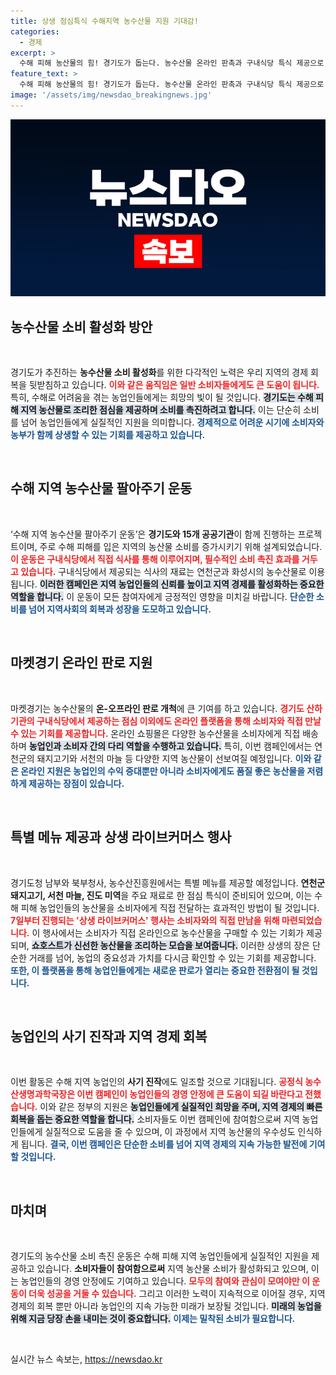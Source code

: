 ```yaml
---
title: 상생 점심특식 수해지역 농수산물 지원 기대감!
categories:
  - 경제
excerpt: >
  수해 피해 농산물의 힘! 경기도가 돕는다. 농수산물 온라인 판촉과 구내식당 특식 제공으로 지역 경제 활성화를 이끌어내는 특별한 운동이 시작된다. 클릭해 더 알아보세요!
feature_text: >
  수해 피해 농산물의 힘! 경기도가 돕는다. 농수산물 온라인 판촉과 구내식당 특식 제공으로 지역 경제 활성화를 이끌어내는 특별한 운동이 시작된다. 클릭해 더 알아보세요!
image: '/assets/img/newsdao_breakingnews.jpg'
---
```


<p><img src="/assets/img/newsdao_breakingnews.jpg" alt="ranknews 속보" /></p>

<h2 data-ke-size="size26">농수산물 소비 활성화 방안</h2>

<p data-ke-size="size16">&nbsp;</p>

<p>경기도가 추진하는 <b>농수산물 소비 활성화</b>를 위한 다각적인 노력은 우리 지역의 경제 회복을 뒷받침하고 있습니다. <b><span style="color: #ee2323;">이와 같은 움직임은 일반 소비자들에게도 큰 도움이 됩니다.</span></b> 특히, 수해로 어려움을 겪는 농업인들에게는 희망의 빛이 될 것입니다. <b><span style="background-color: #21538527;">경기도는 수해 피해 지역 농산물로 조리한 점심을 제공하며 소비를 촉진하려고 합니다.</span></b> 이는 단순히 소비를 넘어 농업인들에게 실질적인 지원을 의미합니다. <b><span style="color: #1a5490;">경제적으로 어려운 시기에 소비자와 농부가 함께 상생할 수 있는 기회를 제공하고 있습니다.</span></b></p>

<p data-ke-size="size16">&nbsp;</p>

<h2 data-ke-size="size26">수해 지역 농수산물 팔아주기 운동</h2>

<p data-ke-size="size16">&nbsp;</p>

<p>‘수해 지역 농수산물 팔아주기 운동’은 <b>경기도와 15개 공공기관</b>이 함께 진행하는 프로젝트이며, 주로 수해 피해를 입은 지역의 농산물 소비를 증가시키기 위해 설계되었습니다. <b><span style="color: #ee2323;">이 운동은 구내식당에서 직접 식사를 통해 이루어지며, 필수적인 소비 촉진 효과를 거두고 있습니다.</span></b> 구내식당에서 제공되는 식사의 재료는 연천군과 화성시의 농수산물로 이용됩니다. <b><span style="background-color: #21538527;">이러한 캠페인은 지역 농업인들의 신뢰를 높이고 지역 경제를 활성화하는 중요한 역할을 합니다.</span></b> 이 운동이 모든 참여자에게 긍정적인 영향을 미치길 바랍니다. <b><span style="color: #1a5490;">단순한 소비를 넘어 지역사회의 회복과 성장을 도모하고 있습니다.</span></b></p>

<p data-ke-size="size16">&nbsp;</p>

<h2 data-ke-size="size26">마켓경기 온라인 판로 지원</h2>

<p data-ke-size="size16">&nbsp;</p>

<p>마켓경기는 농수산물의 <b>온-오프라인 판로 개척</b>에 큰 기여를 하고 있습니다. <b><span style="color: #ee2323;">경기도 산하기관의 구내식당에서 제공하는 점심 이외에도 온라인 플랫폼을 통해 소비자와 직접 만날 수 있는 기회를 제공합니다.</span></b> 온라인 쇼핑몰은 다양한 농수산물을 소비자에게 직접 배송하며 <b><span style="background-color: #21538527;">농업인과 소비자 간의 다리 역할을 수행하고 있습니다.</span></b> 특히, 이번 캠페인에서는 연천군의 돼지고기와 서천의 마늘 등 다양한 지역 농산물이 선보여질 예정입니다. <b><span style="color: #1a5490;">이와 같은 온라인 지원은 농업인의 수익 증대뿐만 아니라 소비자에게도 품질 좋은 농산물을 저렴하게 제공하는 장점이 있습니다.</span></b></p>

<p data-ke-size="size16">&nbsp;</p>

<h2 data-ke-size="size26">특별 메뉴 제공과 상생 라이브커머스 행사</h2>

<p data-ke-size="size16">&nbsp;</p>

<p>경기도청 남부와 북부청사, 농수산진흥원에서는 특별 메뉴를 제공할 예정입니다. <b>연천군 돼지고기, 서천 마늘, 진도 미역</b>을 주요 재료로 한 점심 특식이 준비되어 있으며, 이는 수해 피해 농업인들의 농산물을 소비자에게 직접 전달하는 효과적인 방법이 될 것입니다. <b><span style="color: #ee2323;">7일부터 진행되는 '상생 라이브커머스' 행사는 소비자와의 직접 만남을 위해 마련되었습니다.</span></b> 이 행사에서는 소비자가 직접 온라인으로 농수산물을 구매할 수 있는 기회가 제공되며, <b><span style="background-color: #21538527;">쇼호스트가 신선한 농산물을 조리하는 모습을 보여줍니다.</span></b> 이러한 상생의 장은 단순한 거래를 넘어, 농업의 중요성과 가치를 다시금 확인할 수 있는 기회를 제공합니다. <b><span style="color: #1a5490;">또한, 이 플랫폼을 통해 농업인들에게는 새로운 판로가 열리는 중요한 전환점이 될 것입니다.</span></b></p>

<p data-ke-size="size16">&nbsp;</p>

<h2 data-ke-size="size26">농업인의 사기 진작과 지역 경제 회복</h2>

<p data-ke-size="size16">&nbsp;</p>

<p>이번 활동은 수해 지역 농업인의 <b>사기 진작</b>에도 일조할 것으로 기대됩니다. <b><span style="color: #ee2323;">공정식 농수산생명과학국장은 이번 캠페인이 농업인들의 경영 안정에 큰 도움이 되길 바란다고 전했습니다.</span></b> 이와 같은 정부의 지원은 <b><span style="background-color: #21538527;">농업인들에게 실질적인 희망을 주며, 지역 경제의 빠른 회복을 돕는 중요한 역할을 합니다.</span></b> 소비자들도 이번 캠페인에 참여함으로써 지역 농업인들에게 실질적으로 도움을 줄 수 있으며, 이 과정에서 지역 농산물의 우수성도 인식하게 됩니다. <b><span style="color: #1a5490;">결국, 이번 캠페인은 단순한 소비를 넘어 지역 경제의 지속 가능한 발전에 기여할 것입니다.</span></b></p>

<p data-ke-size="size16">&nbsp;</p>

<h2 data-ke-size="size26">마치며</h2>

<p data-ke-size="size16">&nbsp;</p>

<p>경기도의 농수산물 소비 촉진 운동은 수해 피해 지역 농업인들에게 실질적인 지원을 제공하고 있습니다. <b>소비자들이 참여함으로써</b> 지역 농산물 소비가 활성화되고 있으며, 이는 농업인들의 경영 안정에도 기여하고 있습니다. <b><span style="color: #ee2323;">모두의 참여와 관심이 모여야만 이 운동이 더욱 성공을 거둘 수 있습니다.</span></b> 그리고 이러한 노력이 지속적으로 이어질 경우, 지역 경제의 회복 뿐만 아니라 농업인의 지속 가능한 미래가 보장될 것입니다. <b><span style="background-color: #21538527;">미래의 농업을 위해 지금 당장 손을 내미는 것이 중요합니다.</span></b> <b><span style="color: #1a5490;">이제는 밀착된 소비가 필요합니다.</span></b> </p>

<p data-ke-size="size16">&nbsp;</p>
실시간 뉴스 속보는, <a href="https://newsdao.kr" rel="dofollow">https://newsdao.kr</a>


